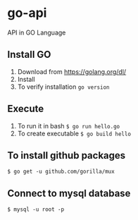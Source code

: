 # go-api
API in GO Language
## Install GO
1. Download from https://golang.org/dl/
2. Install
3. To verify installation
`go version`
## Execute
1. To run it in bash
`$ go run hello.go`
2. To create executable
`$ go build hello`
## To install github packages
`$ go get -u github.com/gorilla/mux `
## Connect to mysql database
`$ mysql -u root -p`